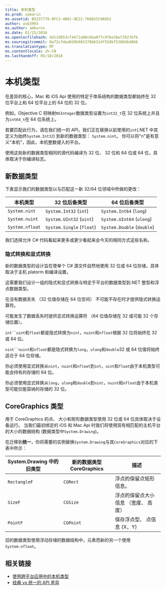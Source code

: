 ```yaml
---
title: 本机类型
ms.prod: xamarin
ms.assetid: B5237770-0FC3-4B01-9E22-766B35C9A952
author: asb3993
ms.author: amburns
ms.date: 01/25/2016
ms.openlocfilehash: 4d11d053cf4471a98cbba0f7c97be3bef39276fb
ms.sourcegitcommit: 0a72c7dea020b965378b6314f558bf5360dbd066
ms.translationtype: MT
ms.contentlocale: zh-CN
ms.lasthandoff: 05/10/2018
---
```

# <a name="native-types"></a>本机类型

在差异的核心，Mac 和 iOS Api 使用的特定于体系结构的数据类型都始终在 32 位平台上和 64 位平台上的 64 位的 32 位。

例如，Objective C 将映射`NSInteger`数据类型设置为`int32_t`在 32 位系统上并且为`int64_t`在 64 位系统上。

若要匹配此行为，请在我们统一的 API，我们正在替换以前使用的`int`(.NET 中其定义为始终`System.Int32`) 到新的数据类型： `System.nint`。  你可以将"n"是有意义"本机"，因此，本机整数键入的平台。

使用这些新的数据类型相同的源代码编译为 32 位、 32 位和 64 位或 64 位，具体取决于你编译标志。

## <a name="new-data-types"></a>新数据类型

下表显示我们的数据类型以与匹配这一新 32/64 位领域中所做的更改：

|本机类型|32 位后备类型|64 位后备类型|
|--- |--- |--- |
|`System.nint`|`System.Int32` (`int`)|`System.Int64` (`long`)|
|`System.nuint`|`System.UInt32` (`uint`)|`System.UInt64` (`ulong`)|
|`System.nfloat`|`System.Single` (`float`)|`System.Double` (`double`)|

我们选择允许 C# 代码看起来更多或更少看起来会今天的相同方式这些名称。

### <a name="implicit-and-explicit-conversions"></a>隐式转换和显式转换

新的数据类型的设计旨在使单个 C# 源文件自然地使用 32 位或 64 位存储，具体取决于主机 platorm 和编译设置。

这需要我们设计一组的隐式和显式转换与特定于平台的数据类型到.NET 整型和浮点数据类型。

在没有数据丢失 （32 位值存储在 64 位空间） 不可能不存在时才提供隐式转换运算符。

可能发生了数据丢失时提供显式转换运算符 （64 位值存储在 32 或可能 32 个存储位置）。

 `int``uint`和`float`都是隐式转换为`nint`，`nuint`和`nfloat`根据 32 位将始终在 32 或 64 位。

 `nint``nuint`和`nfloat`都是隐式转换为`long`，`ulong`和`double`32 或 64 位值将始终适合于 64 位存储。

你必须使用显式转换从`nint`，`nuint`和`nfloat`到`int`，`uint`和`float`由于本机类型可能会持有的存储的 64 位。

你必须使用显式转换从`long`，`ulong`和`double`到`nint`，`nuint`和`nfloat`由于本机类型可能仅能容纳的存储的 32 位。

## <a name="coregraphics-types"></a>CoreGraphics 类型

用于 CoreGraphics 的点、 大小和矩形数据类型使用 32 位或 64 位具体取决于设备运行。  当我们最初绑定的 iOS 和 Mac Api 时我们将使用现有相匹配的主机平台的大小的数据结构 (数据类型中`System.Drawing`)。

在迁移到**统一**，你将需要的实例替换`System.Drawing`与其`CoreGraphics`对应的下表中所示：

|System.Drawing 中的旧类型|新的数据类型 CoreGraphics|描述|
|--- |--- |--- |
|`RectangleF`|`CGRect`|浮点的保留点矩形信息。|
|`SizeF`|`CGSize`|浮点的保留点大小信息 （宽度、 高度）|
|`PointF`|`CGPoint`|保存浮点型、 点信息 (X，Y)|

旧的数据类型使用浮动存储的数据结构中，元素而新的另一个使用`System.nfloat`。

## <a name="related-links"></a>相关链接

- [使用跨平台应用中的本机类型](~/cross-platform/macios/native-types-cross-platform.md)
- [经典 vs 统一的 API 差异](https://developer.xamarin.com/releases/ios/api_changes/classic-vs-unified-8.6.0/)
